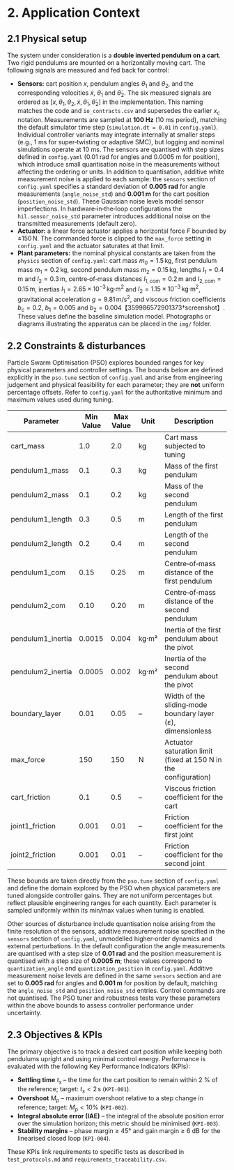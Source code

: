# 2. Application Context

## 2.1 Physical setup

The system under consideration is a **double inverted pendulum on a cart**.  Two rigid pendulums are mounted on a horizontally moving cart.  The following signals are measured and fed back for control:

  - **Sensors:** cart position $x$, pendulum angles $\theta_1$ and $\theta_2$, and the corresponding velocities $\dot{x}$, $\dot{\theta}_1$ and $\dot{\theta}_2$.  The six measured signals are ordered as $[x,\theta_1,\theta_2,\dot{x},\dot{\theta}_1,\dot{\theta}_2]$ in the implementation.  This naming matches the code and `io_contracts.csv` and supersedes the earlier $x_c$ notation.  Measurements are sampled at **100 Hz** (10 ms period), matching the default simulator time step (`simulation.dt = 0.01` in `config.yaml`).  Individual controller variants may integrate internally at smaller steps (e.g., 1 ms for super‑twisting or adaptive SMC), but logging and nominal simulations operate at 10 ms.  The sensors are quantised with step sizes defined in `config.yaml` (0.01 rad for angles and 0.0005 m for position), which introduce small quantisation noise in the measurements without affecting the ordering or units.  In addition to quantisation, additive white measurement noise is applied to each sample: the `sensors` section of `config.yaml` specifies a standard deviation of **0.005 rad** for angle measurements (`angle_noise_std`) and **0.001 m** for the cart position (`position_noise_std`).  These Gaussian noise levels model sensor imperfections.  In hardware‑in‑the‑loop configurations the `hil.sensor_noise_std` parameter introduces additional noise on the transmitted measurements (default zero).
- **Actuator:** a linear force actuator applies a horizontal force $F$ bounded by $\pm 150\,\text{N}$.  The commanded force is clipped to the `max_force` setting in `config.yaml` and the actuator saturates at that limit.
- **Plant parameters:** the nominal physical constants are taken from the `physics` section of `config.yaml`: cart mass $m_0=1.5\,\text{kg}$, first pendulum mass $m_1=0.2\,\text{kg}$, second pendulum mass $m_2=0.15\,\text{kg}$, lengths $l_1=0.4\,\text{m}$ and $l_2=0.3\,\text{m}$, centre‑of‑mass distances $l_{1,\mathrm{com}}=0.2\,\text{m}$ and $l_{2,\mathrm{com}}=0.15\,\text{m}$, inertias $I_1=2.65\times 10^{-3}\,\text{kg·m}^2$ and $I_2=1.15\times 10^{-3}\,\text{kg·m}^2$, gravitational acceleration $g=9.81\,\text{m/s}^2$, and viscous friction coefficients $b_c=0.2$, $b_1=0.005$ and $b_2=0.004$【359986572901373†screenshot】.  These values define the baseline simulation model.  Photographs or diagrams illustrating the apparatus can be placed in the `img/` folder.

## 2.2 Constraints & disturbances

Particle Swarm Optimisation (PSO) explores bounded ranges for key physical parameters and controller settings.  The bounds below are defined explicitly in the `pso.tune` section of `config.yaml` and arise from engineering judgement and physical feasibility for each parameter; they are **not** uniform percentage offsets.  Refer to `config.yaml` for the authoritative minimum and maximum values used during tuning.

| Parameter            | Min Value | Max Value | Unit | Description                                          |
|----------------------|-----------|-----------|------|------------------------------------------------------|
| cart_mass            | 1.0       | 2.0       | kg   | Cart mass subjected to tuning                        |
| pendulum1_mass       | 0.1       | 0.3       | kg   | Mass of the first pendulum                           |
| pendulum2_mass       | 0.1       | 0.2       | kg   | Mass of the second pendulum                          |
| pendulum1_length     | 0.3       | 0.5       | m    | Length of the first pendulum                         |
| pendulum2_length     | 0.2       | 0.4       | m    | Length of the second pendulum                        |
| pendulum1_com        | 0.15      | 0.25      | m    | Centre‑of‑mass distance of the first pendulum        |
| pendulum2_com        | 0.10      | 0.20      | m    | Centre‑of‑mass distance of the second pendulum       |
| pendulum1_inertia    | 0.0015    | 0.004     | kg·m² | Inertia of the first pendulum about the pivot        |
| pendulum2_inertia    | 0.0005    | 0.002     | kg·m² | Inertia of the second pendulum about the pivot       |
| boundary_layer       | 0.01      | 0.05      | –    | Width of the sliding‑mode boundary layer (ε), dimensionless |
| max_force            | 150       | 150       | N    | Actuator saturation limit (fixed at 150 N in the configuration) |
| cart_friction        | 0.1       | 0.5       | –    | Viscous friction coefficient for the cart            |
| joint1_friction      | 0.001     | 0.01      | –    | Friction coefficient for the first joint             |
| joint2_friction      | 0.001     | 0.01      | –    | Friction coefficient for the second joint            |

These bounds are taken directly from the `pso.tune` section of
`config.yaml` and define the domain explored by the PSO when physical
parameters are tuned alongside controller gains.  They are not uniform
percentages but reflect plausible engineering ranges for each
quantity.  Each parameter is sampled uniformly within its min/max
values when tuning is enabled.

Other sources of disturbance include quantisation noise arising from the
finite resolution of the sensors, additive measurement noise specified in
the `sensors` section of `config.yaml`, unmodelled higher‑order dynamics
and external perturbations.  In the default configuration the angle
measurements are quantised with a step size of **0.01 rad** and the
position measurement is quantised with a step size of **0.0005 m**;
these values correspond to `quantization_angle` and
`quantization_position` in `config.yaml`.  Additive measurement noise levels
are defined in the same `sensors` section and are set to **0.005 rad** for
angles and **0.001 m** for position by default, matching the
`angle_noise_std` and `position_noise_std` entries.  Control commands are not
quantised.  The PSO tuner and robustness tests vary these parameters
within the above bounds to assess controller performance under
uncertainty.

## 2.3 Objectives & KPIs

The primary objective is to track a desired cart position while keeping both pendulums upright and using minimal control energy.  Performance is evaluated with the following Key Performance Indicators (KPIs):

- **Settling time** $t_s$ – the time for the cart position to remain within 2 % of the reference; target: $t_s < 2\,\text{s}$ (`KPI‑001`).
- **Overshoot** $M_p$ – maximum overshoot relative to a step change in reference; target: $M_p < 10\%$ (`KPI‑002`).
- **Integral absolute error (IAE)** – the integral of the absolute position error over the simulation horizon; this metric should be minimised (`KPI‑003`).
- **Stability margins** – phase margin ≥ 45° and gain margin ≥ 6 dB for the linearised closed loop (`KPI‑004`).

These KPIs link requirements to specific tests as described in `test_protocols.md` and `requirements_traceability.csv`.